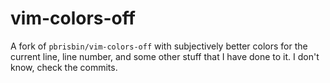 # vim-colors-off

A fork of `pbrisbin/vim-colors-off` with subjectively better colors for the
current line, line number, and some other stuff that I have done to it. I don't
know, check the commits.
